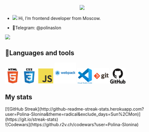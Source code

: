 <div align="center">
  <img width="150px" src="https://i.giphy.com/media/v1.Y2lkPTc5MGI3NjExbzRlMnVpMjRxbzR0ZTB2ZjNlb2V1ZW94Z2szMncxaWl2Z3oxM25nNyZlcD12MV9pbnRlcm5hbF9naWZfYnlfaWQmY3Q9cw/SUcApSWjPwQMARvcM8/giphy.gif"/>
</div>

- <img width="20px" src="https://i.giphy.com/media/v1.Y2lkPTc5MGI3NjExZGtlaDJnY3FzbzZqcWV3NmdneGZtbXpoNnpmd3gwd3ByNXI1eDhoeCZlcD12MV9pbnRlcm5hbF9naWZfYnlfaWQmY3Q9cw/hvRJCLFzcasrR4ia7z/giphy.gif"/> Hi, I’m frontend developer from Moscow.

- 📲Telegram: @polinaslon

![](https://komarev.com/ghpvc/?username=Polina-Slonina&color=blueviolet&style=plastic)

<h2>🔗Languages and tools</h2>
<p>
  <img width="50px" src="https://github.com/devicons/devicon/blob/master/icons/html5/html5-original-wordmark.svg"/>
   <img width="50px" src="https://github.com/devicons/devicon/blob/master/icons/css3/css3-original-wordmark.svg"/>
   <img width="50px" src="https://github.com/devicons/devicon/blob/master/icons/javascript/javascript-original.svg"/>
   <img width="70px" src="https://github.com/devicons/devicon/blob/master/icons/webpack/webpack-original-wordmark.svg"/>
   <img width="50px" src="https://github.com/devicons/devicon/blob/master/icons/vscode/vscode-original-wordmark.svg"/>
   <img width="50px" src="https://github.com/devicons/devicon/blob/master/icons/git/git-original-wordmark.svg"/>
   <img width="50px" src="https://github.com/devicons/devicon/blob/master/icons/github/github-original-wordmark.svg"/>
</p>

<h2>My stats</h2>
[![GitHub Streak](http://github-readme-streak-stats.herokuapp.com?user=Polina-Slonina&theme=radical&exclude_days=Sun%2CMon)](https://git.io/streak-stats)
<div>
  ![Codewars](https://github.r2v.ch/codewars?user=Polina-Slonina)
</div>
<!---
Polina-Slonina/Polina-Slonina is a ✨ special ✨ repository because its `README.md` (this file) appears on your GitHub profile.
You can click the Preview link to take a look at your changes.
--->
